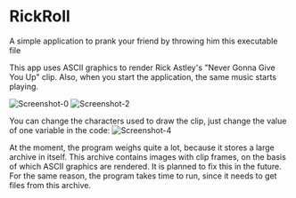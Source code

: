 # RickRoll
A simple application to prank your friend by throwing him this executable file

This app uses ASCII graphics to render Rick Astley's "Never Gonna Give You Up" clip. Also, when you start the application, the same music starts playing.

![Screenshot-0](https://user-images.githubusercontent.com/82677442/170873106-1a8c3837-4e9b-4a62-8d0e-e696f1a910ae.jpg)
![Screenshot-2](https://user-images.githubusercontent.com/82677442/170873114-a076eeef-2de8-49c6-9999-32c870dfed67.jpg)

You can change the characters used to draw the clip, just change the value of one variable in the code:
![Screenshot-4](https://user-images.githubusercontent.com/82677442/170873426-7dbf8240-5629-495a-b9fd-169016853618.jpg)

At the moment, the program weighs quite a lot, because it stores a large archive in itself. This archive contains images with clip frames, on the basis of which ASCII graphics are rendered. It is planned to fix this in the future. For the same reason, the program takes time to run, since it needs to get files from this archive.
